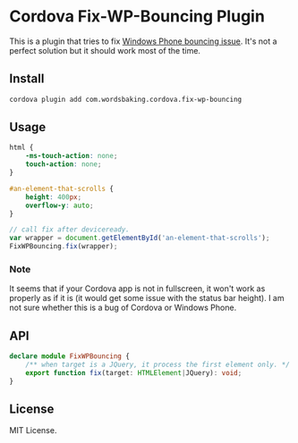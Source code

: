 # Cordova Fix-WP-Bouncing Plugin

This is a plugin that tries to fix [Windows Phone bouncing issue](http://stackoverflow.com/questions/21652548/bouncing-when-overflow-set-to-auto-or-scroll-in-wp8-webbrowser-control). It's not a perfect solution but it should work most of the time.

## Install

```sh
cordova plugin add com.wordsbaking.cordova.fix-wp-bouncing
```

## Usage

```css
html {
    -ms-touch-action: none;
    touch-action: none;
}

#an-element-that-scrolls {
    height: 400px;
    overflow-y: auto;
}
```

```javascript
// call fix after deviceready.
var wrapper = document.getElementById('an-element-that-scrolls');
FixWPBouncing.fix(wrapper);
```

### Note

It seems that if your Cordova app is not in fullscreen, it won't work as properly as if it is (it would get some issue with the status bar height). I am not sure whether this is a bug of Cordova or Windows Phone.

## API

```typescript
declare module FixWPBouncing {
    /** when target is a JQuery, it process the first element only. */
    export function fix(target: HTMLElement|JQuery): void;
}
```

## License

MIT License.